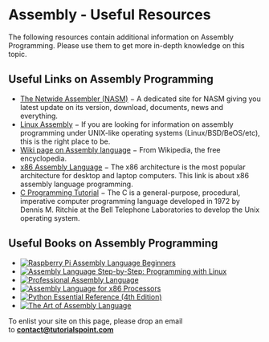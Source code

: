 # Assembly - Useful Resources

The following resources contain additional information on Assembly Programming. Please use them to get more in-depth knowledge on this topic.

## Useful Links on Assembly Programming

- [The Netwide Assembler (NASM)](http://www.nasm.us/) − A dedicated site for NASM giving you latest update on its version, download, documents, news and everything.
- [Linux Assembly](http://asm.sourceforge.net/) − If you are looking for information on assembly programming under UNIX-like operating systems (Linux/BSD/BeOS/etc), this is the right place to be.
- [Wiki page on Assembly language](http://en.wikipedia.org/wiki/Assembly_language) − From Wikipedia, the free encyclopedia.
- [x86 Assembly Language](http://cs.lmu.edu/~ray/notes/x86assembly/) − The x86 architecture is the most popular architecture for desktop and laptop computers. This link is about x86 assembly language programming.
- [C Programming Tutorial](http://www.tutorialspoint.com/cprogramming/index.htm) − The C is a general-purpose, procedural, imperative computer programming language developed in 1972 by Dennis M. Ritchie at the Bell Telephone Laboratories to develop the Unix operating system.

## Useful Books on Assembly Programming

- [![Raspberry Pi Assembly Language Beginners](https://images-na.ssl-images-amazon.com/images/I/51Zw-MMc2aL.jpg)](http://www.amazon.com/exec/obidos/ASIN/148112790X/httpwwwtuto0a-20)
- [![Assembly Language Step-by-Step: Programming with Linux](https://images-na.ssl-images-amazon.com/images/I/51O6xQ7nYhL.jpg)](http://www.amazon.com/exec/obidos/ASIN/0470497025/httpwwwtuto0a-20)
- [![Professional Assembly Language](https://images-na.ssl-images-amazon.com/images/I/519G7HET7WL.jpg)](http://www.amazon.com/exec/obidos/ASIN/0764579010/httpwwwtuto0a-20)
- [![Assembly Language for x86 Processors](https://images-na.ssl-images-amazon.com/images/I/51fqXWLkqCL.jpg)](http://www.amazon.com/exec/obidos/ASIN/013602212X/httpwwwtuto0a-20)
- [![Python Essential Reference (4th Edition)](https://images-na.ssl-images-amazon.com/images/I/51hlH%2BtRoBL.jpg)](http://www.amazon.com/X86-Assembly-Language-C-Fundamentals/dp/1466568240/httpwwwtuto0a-20)
- [![The Art of Assembly Language ](https://images-na.ssl-images-amazon.com/images/I/51FoTGnvklL.jpg)](http://www.amazon.com/exec/obidos/ASIN/1593272073/httpwwwtuto0a-20)

To enlist your site on this page, please drop an email to **contact@tutorialspoint.com**